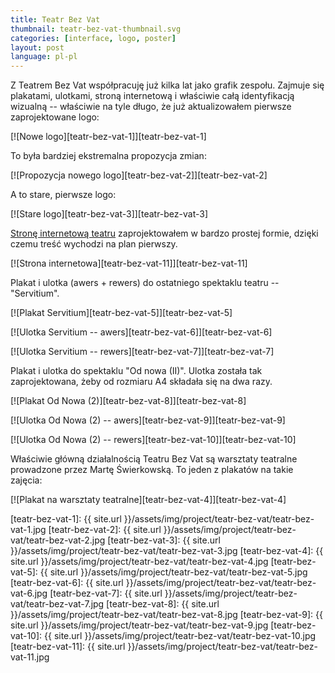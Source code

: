 ```yaml
---
title: Teatr Bez Vat
thumbnail: teatr-bez-vat-thumbnail.svg
categories: [interface, logo, poster]
layout: post
language: pl-pl
---
```


Z Teatrem Bez Vat współpracuję już kilka lat jako grafik zespołu. Zajmuje się plakatami, ulotkami, stroną internetową i właściwie całą identyfikacją wizualną -- właściwie na tyle długo, że już aktualizowałem pierwsze zaprojektowane logo:

[![Nowe logo][teatr-bez-vat-1]][teatr-bez-vat-1]

To była bardziej ekstremalna propozycja zmian:

[![Propozycja nowego logo][teatr-bez-vat-2]][teatr-bez-vat-2]

A to stare, pierwsze logo:

[![Stare logo][teatr-bez-vat-3]][teatr-bez-vat-3]

[Stronę internetową teatru](http://bezvat.art.pl/) zaprojektowałem w bardzo prostej formie, dzięki czemu treść wychodzi na plan pierwszy.

[![Strona internetowa][teatr-bez-vat-11]][teatr-bez-vat-11]

Plakat i ulotka (awers + rewers) do ostatniego spektaklu teatru -- "Servitium".

[![Plakat Servitium][teatr-bez-vat-5]][teatr-bez-vat-5]

[![Ulotka Servitium -- awers][teatr-bez-vat-6]][teatr-bez-vat-6]

[![Ulotka Servitium -- rewers][teatr-bez-vat-7]][teatr-bez-vat-7]

Plakat i ulotka do spektaklu "Od nowa (II)". Ulotka została tak zaprojektowana, żeby od rozmiaru A4 składała się na dwa razy.

[![Plakat Od Nowa (2)][teatr-bez-vat-8]][teatr-bez-vat-8]

[![Ulotka Od Nowa (2) -- awers][teatr-bez-vat-9]][teatr-bez-vat-9]

[![Ulotka Od Nowa (2) -- rewers][teatr-bez-vat-10]][teatr-bez-vat-10]

Właściwie główną działalnością Teatru Bez Vat są warsztaty teatralne prowadzone przez Martę Świerkowską. To jeden z plakatów na takie zajęcia:

[![Plakat na warsztaty teatralne][teatr-bez-vat-4]][teatr-bez-vat-4]

[teatr-bez-vat-1]: {{ site.url }}/assets/img/project/teatr-bez-vat/teatr-bez-vat-1.jpg
[teatr-bez-vat-2]: {{ site.url }}/assets/img/project/teatr-bez-vat/teatr-bez-vat-2.jpg
[teatr-bez-vat-3]: {{ site.url }}/assets/img/project/teatr-bez-vat/teatr-bez-vat-3.jpg
[teatr-bez-vat-4]: {{ site.url }}/assets/img/project/teatr-bez-vat/teatr-bez-vat-4.jpg
[teatr-bez-vat-5]: {{ site.url }}/assets/img/project/teatr-bez-vat/teatr-bez-vat-5.jpg
[teatr-bez-vat-6]: {{ site.url }}/assets/img/project/teatr-bez-vat/teatr-bez-vat-6.jpg
[teatr-bez-vat-7]: {{ site.url }}/assets/img/project/teatr-bez-vat/teatr-bez-vat-7.jpg
[teatr-bez-vat-8]: {{ site.url }}/assets/img/project/teatr-bez-vat/teatr-bez-vat-8.jpg
[teatr-bez-vat-9]: {{ site.url }}/assets/img/project/teatr-bez-vat/teatr-bez-vat-9.jpg
[teatr-bez-vat-10]: {{ site.url }}/assets/img/project/teatr-bez-vat/teatr-bez-vat-10.jpg
[teatr-bez-vat-11]: {{ site.url }}/assets/img/project/teatr-bez-vat/teatr-bez-vat-11.jpg